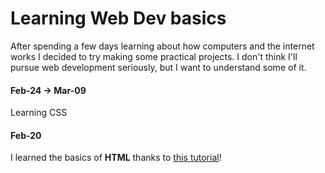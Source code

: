 # Learning Web Dev basics

After spending a few days learning about how computers and the internet works
I decided to try making some practical projects. I don't think I'll
pursue web development seriously, but I want to understand some of it.

#### Feb-24 -> Mar-09
Learning CSS

#### Feb-20
I learned the basics of **HTML** thanks to 
[this tutorial](https://youtu.be/HGTJBPNC-Gw?si=40-EgLgE5XYCWGhq)!